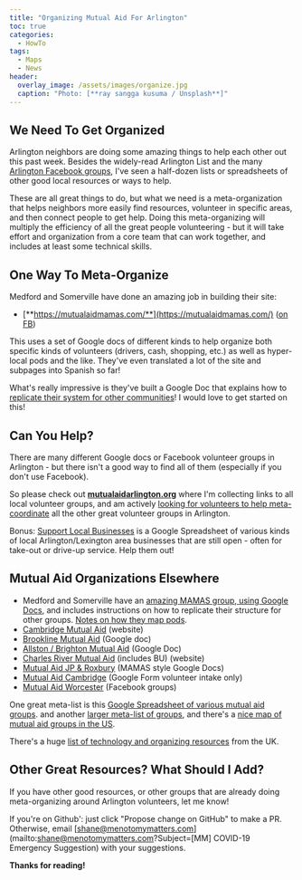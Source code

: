 ```yaml
---
title: "Organizing Mutual Aid For Arlington"
toc: true
categories:
  - HowTo
tags:
  - Maps
  - News
header:
  overlay_image: /assets/images/organize.jpg
  caption: "Photo: [**ray sangga kusuma / Unsplash**]"
---
```


## We Need To Get Organized

Arlington neighbors are doing some amazing things to help each other out 
this past week.  Besides the widely-read Arlington List and the many
[Arlington Facebook groups](https://menotomymatters.com/howto/covid-emergency/#resource-lists---where-to-get-help), I've seen a half-dozen lists or spreadsheets 
of other good local resources or ways to help.

These are all great things to do, but what we need is a meta-organization 
that helps neighbors more easily find resources, volunteer in specific 
areas, and then connect people to get help.  Doing this meta-organizing 
will multiply the efficiency of all the great people volunteering - but 
it will take effort and organization from a core team that can work 
together, and includes at least some technical skills.

## One Way To Meta-Organize

Medford and Somerville have done an amazing job in building their site:

- [**https://mutualaidmamas.com/**](https://mutualaidmamas.com/) ([on FB](https://www.facebook.com/MutualAidMAMAS/))

This uses a set of Google docs of different kinds to help organize 
both specific kinds of volunteers (drivers, cash, shopping, etc.) as 
well as hyper-local pods and the like.  They've even translated a lot 
of the site and subpages into Spanish so far!

What's really impressive is they've built a Google Doc that 
explains how to [replicate their system for other communities](https://docs.google.com/document/d/1ca-sz4DRNvUg8ezcrfd6awH-ahxBDJwnbdzxm4_qDVs/edit)!  I would love to get started on this!

## Can You Help?

There are many different Google docs or Facebook volunteer groups in Arlington - but there isn't a good way to find all of them (especially if you don't use Facebook).  

So please check out **[mutualaidarlington.org](https://mutualaidarlington.org)** where I'm collecting links to all local volunteer groups, and am actively [looking for volunteers to help meta-coordinate](https://forms.gle/uwiPfacsSabgk9v67) all the other great volunteer groups in Arlington.

Bonus: [Support Local Businesses](https://docs.google.com/spreadsheets/d/1H8XgJ5soHNKMIpXmyrfP3BHs0nHHx2Rb9IVxCRqIl9g/edit?fbclid=IwAR3cC1Yv_uMDlcDeqt4FaIKLn2-mSLyAaVc1tKxt0ZKuPJcRu-0umLH5LJ0#gid=968014385) is a Google Spreadsheet of various kinds of local Arlington/Lexington area businesses that are still open - often for take-out or drive-up service.  Help them out!

## Mutual Aid Organizations Elsewhere

- Medford and Somerville have an [amazing MAMAS group, using Google Docs](https://mutualaidmamas.com/), and includes instructions on how to replicate their structure for other groups. [Notes on how they map pods](https://docs.google.com/document/d/1qv54kkGwJVe3YawxcGc9XaTNRtGIIO3MtfldC8V4HWo/edit).
- [Cambridge Mutual Aid](https://www.cambridgemutualaid.info) (website)
- [Brookline Mutual Aid](https://docs.google.com/document/d/18wyL-f2x2j-tFMCsbaxWW98PjY5bVUKfPluFibmX9u8/edit) (Google doc)
- [Allston / Brighton Mutual Aid](https://docs.google.com/document/d/1elvhLVePZdLRpTWgNKNYKYacu9wI__7ILMerXPUZjSg/edit?fbclid=IwAR3-SuJl0vthhJfsHhhwhqwE0GPVYak6gl1o6TwfZuZF6QhfkWk5DhxSAi4) (Google Doc)
- [Charles River Mutual Aid](https://crmutualaid.com/) (includes BU) (website)
- [Mutual Aid JP & Roxbury](https://bit.ly/jpmutualaid?fbclid=IwAR1sIc6mfwlXqohl61LcdSWZNTDjZoJFpYyC7WALIDX8u1yyBIPIbPdaV4o) (MAMAS style Google Docs)
- [Mutual Aid Cambridge](https://docs.google.com/forms/d/e/1FAIpQLScescGf_Knel1KGJ8fq0MUMzWa-6-CdKHzr5QT8RId8OMU8HA/viewform?fbclid=IwAR2yNMsS2ovYC1j63COmp8c6CK8NOrdy2PJhFsMSHoBBXqjqknBXFidQsO0) (Google Form volunteer intake only)
- [Mutual Aid Worcester](https://www.facebook.com/MutualAidWorcester/) (Facebook groups)

One great meta-list is this [Google Spreadsheet of various mutual aid groups](https://docs.google.com/spreadsheets/d/1M9Y46lhZSVIRyE1Qh74Tj5uu91VKs5nhFCUudnFOqOg/edit#gid=776187552). and another [larger meta-list of groups](https://docs.google.com/spreadsheets/d/1HEdNpLB5p-sieHVK-CtS8_N7SIUhlMpY6q1e8Je0ToY/edit#gid=1455689482), and there's a [nice map of mutual aid groups in the US](https://www.mutualaidhub.org).

There's a huge [list of technology and organizing resources](https://coronavirustechhandbook.com/) from the UK.


## Other Great Resources? What Should I Add?

If you have other good resources, or other groups that are already 
doing meta-organizing around Arlington volunteers, let me know!

If you're on Github': just click "Propose change on GitHub" to make a PR. 
Otherwise, email [shane@menotomymatters.com](mailto:shane@menotomymatters.com?Subject=[MM] COVID-19 Emergency Suggestion) with your suggestions.

**Thanks for reading!**

